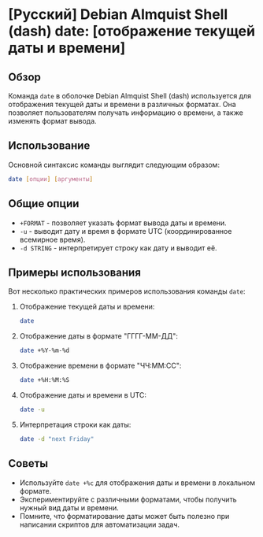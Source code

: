# [Русский] Debian Almquist Shell (dash) date: [отображение текущей даты и времени]

## Обзор
Команда `date` в оболочке Debian Almquist Shell (dash) используется для отображения текущей даты и времени в различных форматах. Она позволяет пользователям получать информацию о времени, а также изменять формат вывода.

## Использование
Основной синтаксис команды выглядит следующим образом:
```bash
date [опции] [аргументы]
```

## Общие опции
- `+FORMAT` - позволяет указать формат вывода даты и времени.
- `-u` - выводит дату и время в формате UTC (координированное всемирное время).
- `-d STRING` - интерпретирует строку как дату и выводит её.

## Примеры использования
Вот несколько практических примеров использования команды `date`:

1. Отображение текущей даты и времени:
   ```bash
   date
   ```

2. Отображение даты в формате "ГГГГ-ММ-ДД":
   ```bash
   date +%Y-%m-%d
   ```

3. Отображение времени в формате "ЧЧ:ММ:СС":
   ```bash
   date +%H:%M:%S
   ```

4. Отображение даты и времени в UTC:
   ```bash
   date -u
   ```

5. Интерпретация строки как даты:
   ```bash
   date -d "next Friday"
   ```

## Советы
- Используйте `date +%c` для отображения даты и времени в локальном формате.
- Экспериментируйте с различными форматами, чтобы получить нужный вид даты и времени.
- Помните, что форматирование даты может быть полезно при написании скриптов для автоматизации задач.